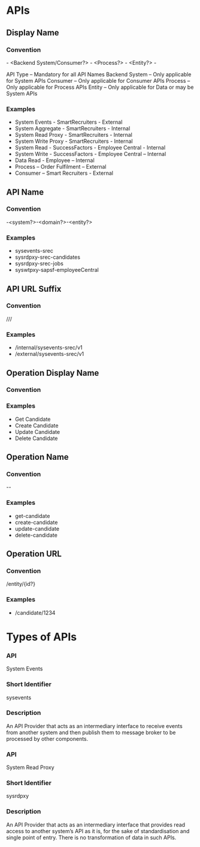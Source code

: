 
# APIs

## Display Name

### Convention
<API Type> - <Backend System/Consumer?> - <Process?> - <Entity?> - <Internet Facing or Not>

API Type – Mandatory for all API Names
Backend System – Only applicable for System APIs
Consumer – Only applicable for Consumer APIs
Process – Only applicable for Process APIs
Entity – Only applicable for Data or may be System APIs

### Examples

* System Events - SmartRecruiters - External
* System Aggregate - SmartRecruiters - Internal
* System Read Proxy - SmartRecruiters - Internal
* System Write Proxy - SmartRecruiters - Internal
* System Read - SuccessFactors - Employee Central - Internal
* System Write - SuccessFactors - Employee Central – Internal
* Data Read - Employee – Internal
* Process – Order Fulfilment – External
* Consumer – Smart Recruiters - External

## API Name

### Convention
<apiType>-<system?>-<domain?>-<entity?>

### Examples

* sysevents-srec
* sysrdpxy-srec-candidates
* sysrdpxy-srec-jobs
* syswtpxy-sapsf-employeeCentral


## API URL Suffix

### Convention
/<Internet Facing or Not>/<API Name>/<version>

### Examples

* /internal/sysevents-srec/v1
* /external/sysevents-srec/v1


## Operation Display Name

### Convention
<Relevant Verb> <Entity> <Relevant Context>

### Examples

* Get Candidate
* Create Candidate
* Update Candidate
* Delete Candidate


## Operation Name

### Convention
<relevantVerb>-<entity>-<relevantContext>

### Examples

* get-candidate
* create-candidate
* update-candidate
* delete-candidate

## Operation URL

### Convention
/entity/{id?}

### Examples

* /candidate/1234

# Types of APIs

### API
System Events
### Short Identifier 
sysevents
### Description
An API Provider that acts as an intermediary interface to receive events from another system and then publish them to message broker to be processed by other components.


### API
System Read Proxy
### Short Identifier 
sysrdpxy
### Description
An API Provider that acts as an intermediary interface that provides read access to another system’s API as it is, for the sake of standardisation and single point of entry. There is no transformation of data in such APIs.

